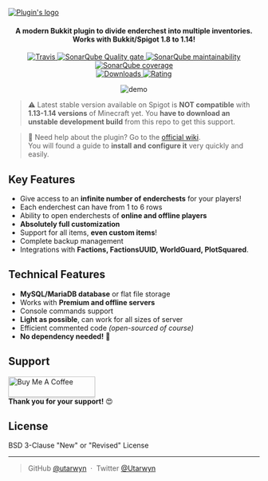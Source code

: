 [![Plugin's logo](https://i.imgur.com/ewPsB9W.png)](https://www.spigotmc.org/resources/4750/)

<h4 align="center">
A modern Bukkit plugin to divide enderchest into multiple inventories.
<br>
Works with Bukkit/Spigot 1.8 to 1.14!
</h4>

<p align="center">
    <a href="https://travis-ci.com/utarwyn/EnderContainers">
        <img src="https://img.shields.io/travis/com/utarwyn/EnderContainers.svg" alt="Travis">
    </a>
    <a href="https://sonarcloud.io/dashboard?id=fr.utarwyn%3AEnderContainers">
        <img src="https://sonarcloud.io/api/project_badges/measure?project=fr.utarwyn%3AEnderContainers&metric=alert_status" alt="SonarQube Quality gate">
    </a>
    <a href="https://sonarcloud.io/component_measures?id=fr.utarwyn%3AEnderContainers&metric=Maintainability">
        <img src="https://sonarcloud.io/api/project_badges/measure?project=fr.utarwyn%3AEnderContainers&metric=sqale_rating" alt="SonarQube maintainability">
    </a>
    <a href="https://sonarcloud.io/project/activity?custom_metrics=tests&graph=custom&id=fr.utarwyn%3AEnderContainers">
        <img src="https://sonarcloud.io/api/project_badges/measure?project=fr.utarwyn%3AEnderContainers&metric=coverage" alt="SonarQube coverage">
    </a>
    <br>
    <a href="https://www.spigotmc.org/resources/4750/">
        <img src="https://img.shields.io/badge/dynamic/json.svg?label=Downloads&colorB=orange&query=$.downloads&uri=https%3A%2F%2Fapi.spiget.org%2Fv2%2Fresources%2F4750" alt="Downloads">
    </a>
     <a href="https://www.spigotmc.org/resources/4750/">
        <img src="https://img.shields.io/badge/dynamic/json.svg?label=Global%20rating&colorB=blue&query=$.rating.average&uri=https%3A%2F%2Fapi.spiget.org%2Fv2%2Fresources%2F4750" alt="Rating">
    </a>
</p>

<p align="center">
    <img src="https://i.imgur.com/VCz4kFS.gif" alt="demo">
</p>

> :warning: Latest stable version available on Spigot is **NOT compatible** with **1.13-1.14 versions** of Minecraft yet. You **have to download an unstable development build** from this repo to get this support.

> :wave: Need help about the plugin? Go to the [official wiki](https://github.com/utarwyn/EnderContainers/wiki). \
> You will found a guide to **install and configure it** very quickly and easily.


## Key Features

 - Give access to an **infinite number of enderchests** for your players!
 - Each enderchest can have from 1 to 6 rows
 - Ability to open enderchests of **online and offline players**
 - **Absolutely full customization**
 - Support for all items, **even custom items**!
 - Complete backup management
 - Integrations with **Factions, FactionsUUID, WorldGuard, PlotSquared**.


## Technical Features

 - **MySQL/MariaDB database** or flat file storage
 - Works with **Premium and offline servers**
 - Console commands support
 - **Light as possible**, can work for all sizes of server
 - Efficient commented code *(open-sourced of course)*
 - **No dependency needed!** :tada:


## Support
 
 <a href="https://www.buymeacoff.ee/utarwyn" target="_blank"><img src="https://www.buymeacoffee.com/assets/img/custom_images/purple_img.png" alt="Buy Me A Coffee" style="height: 41px !important;width: 174px !important;box-shadow: 0px 3px 2px 0px rgba(190, 190, 190, 0.5) !important;-webkit-box-shadow: 0px 3px 2px 0px rgba(190, 190, 190, 0.5) !important;" ></a> \
**Thank you for your support!** :heart_eyes:


## License

BSD 3-Clause "New" or "Revised" License

---

> GitHub [@utarwyn](https://github.com/utarwyn) &nbsp;&middot;&nbsp;
> Twitter [@Utarwyn](https://twitter.com/Utarwyn)
